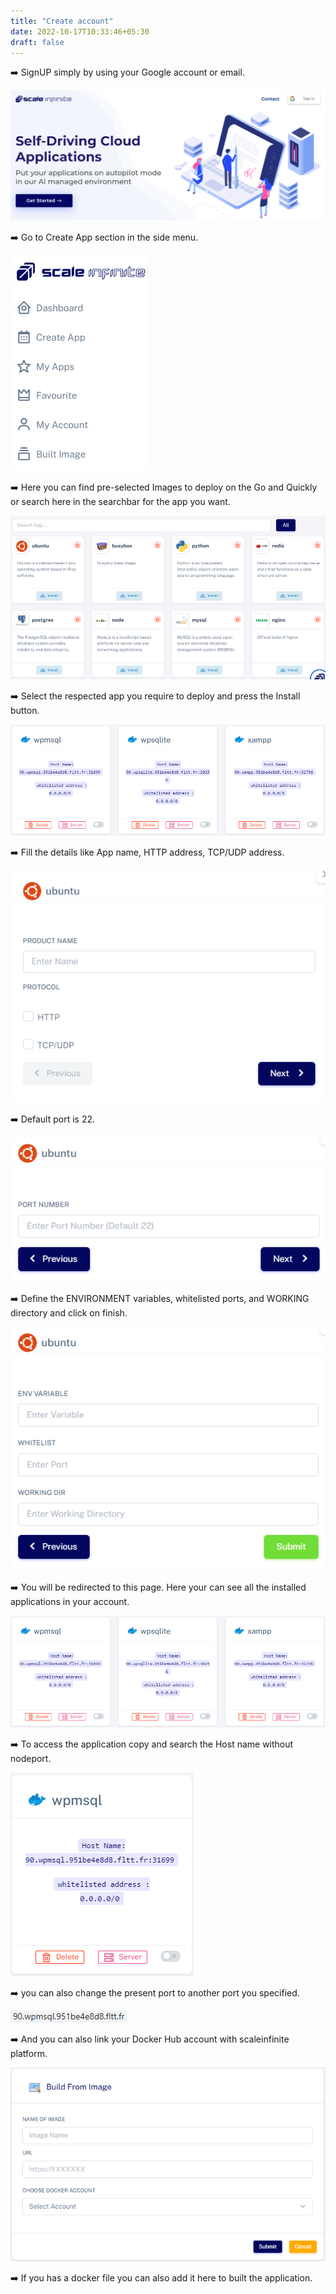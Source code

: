 ```yaml
---
title: "Create account"
date: 2022-10-17T10:33:46+05:30
draft: false
---
```


➡️ SignUP simply by using your Google account or email.

![App Screenshot](images/signup.png)

➡️ Go to Create App section in the side menu.

![App Screenshot](images/menu.png)

➡️ Here you can find pre-selected Images to deploy on the Go and Quickly or search here in the searchbar for the app you want.

![App Screenshot](images/pre-installed.png)

➡️ Select the respected app you require to deploy and press the Install button.

![App Screenshot](images/myapps.png)

➡️ Fill the details like App name, HTTP address, TCP/UDP address.

![App Screenshot](images/ub1.png)

➡️ Default port is 22.

![App Screenshot](images/sshport.png)

➡️ Define the ENVIRONMENT variables, whitelisted ports, and WORKING directory and click on finish. 

![App Screenshot](images/ub3.png)

➡️ You will be redirected to this page. Here your can see all the installed applications in your account.

![App Screenshot](images/myapps.png)

➡️ To access the application copy and search the Host name without nodeport.

![App Screenshot](images/hostname.png)

➡️ you can also change the present port to another port you specified.

![App Screenshot](images/url.png)

➡️ And you can also link your Docker Hub account with scaleinfinite platform.

![App Screenshot](images/docker.png)

➡️ If you has a docker file	you can also add it here to built the application.

